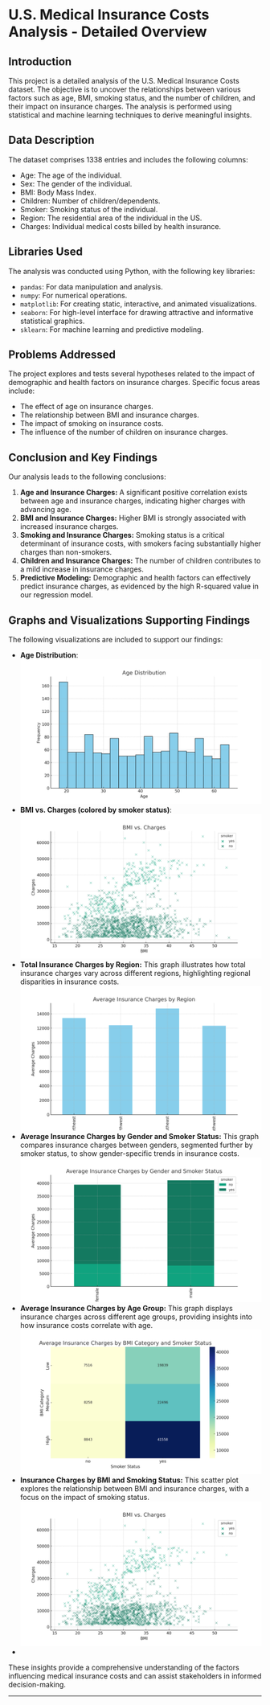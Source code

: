 # U.S. Medical Insurance Costs Analysis - Detailed Overview

## Introduction
This project is a detailed analysis of the U.S. Medical Insurance Costs dataset. The objective is to uncover the relationships between various factors such as age, BMI, smoking status, and the number of children, and their impact on insurance charges. The analysis is performed using statistical and machine learning techniques to derive meaningful insights.

## Data Description
The dataset comprises 1338 entries and includes the following columns:
- Age: The age of the individual.
- Sex: The gender of the individual.
- BMI: Body Mass Index.
- Children: Number of children/dependents.
- Smoker: Smoking status of the individual.
- Region: The residential area of the individual in the US.
- Charges: Individual medical costs billed by health insurance.

## Libraries Used
The analysis was conducted using Python, with the following key libraries:
- `pandas`: For data manipulation and analysis.
- `numpy`: For numerical operations.
- `matplotlib`: For creating static, interactive, and animated visualizations.
- `seaborn`: For high-level interface for drawing attractive and informative statistical graphics.
- `sklearn`: For machine learning and predictive modeling.

## Problems Addressed
The project explores and tests several hypotheses related to the impact of demographic and health factors on insurance charges. Specific focus areas include:
- The effect of age on insurance charges.
- The relationship between BMI and insurance charges.
- The impact of smoking on insurance costs.
- The influence of the number of children on insurance charges.

## Conclusion and Key Findings
Our analysis leads to the following conclusions:
1. **Age and Insurance Charges:** A significant positive correlation exists between age and insurance charges, indicating higher charges with advancing age.
2. **BMI and Insurance Charges:** Higher BMI is strongly associated with increased insurance charges.
3. **Smoking and Insurance Charges:** Smoking status is a critical determinant of insurance costs, with smokers facing substantially higher charges than non-smokers.
4. **Children and Insurance Charges:** The number of children contributes to a mild increase in insurance charges.
5. **Predictive Modeling:** Demographic and health factors can effectively predict insurance charges, as evidenced by the high R-squared value in our regression model.

## Graphs and Visualizations Supporting Findings

The following visualizations are included to support our findings:
- **Age Distribution**: ![Age Histogram](https://github.com/vedmukul/us_insurance/blob/main/Graphs/age_histogram.png)
- **BMI vs. Charges (colored by smoker status)**: ![BMI vs. Charges Scatter Plot](https://github.com/vedmukul/us_insurance/blob/main/Graphs/bmi_vs_charges_scatter.png)
- **Total Insurance Charges by Region:** This graph illustrates how total insurance charges vary across different regions, highlighting regional disparities in insurance costs.
  ![Total Insurance Charges by Region](https://github.com/vedmukul/us_insurance/blob/main/Graphs/avg_charges_by_region.png)
- **Average Insurance Charges by Gender and Smoker Status:** This graph compares insurance charges between genders, segmented further by smoker status, to show gender-specific trends in insurance costs.![Gender Charges vs Smokers Status](https://github.com/vedmukul/us_insurance/blob/main/Graphs/avg_charges_by_gender_smoker.png)
- **Average Insurance Charges by Age Group:** This graph displays insurance charges across different age groups, providing insights into how insurance costs correlate with age.
  ![Average Insurance Charges by Age Group](https://github.com/vedmukul/us_insurance/blob/main/Graphs/avg_charges_by_bmi_smoker.png)
- **Insurance Charges by BMI and Smoking Status:** This scatter plot explores the relationship between BMI and insurance charges, with a focus on the impact of smoking status.![Insurance Charges by BMI and Smoking Status](https://github.com/vedmukul/us_insurance/blob/main/Graphs/bmi_vs_charges_scatter.png)
-
These insights provide a comprehensive understanding of the factors influencing medical insurance costs and can assist stakeholders in informed decision-making.

---
